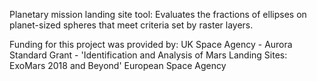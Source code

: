 Planetary mission landing site tool: Evaluates the fractions of ellipses on planet-sized spheres that meet criteria set by raster layers.

Funding for this project was provided by:
UK Space Agency - Aurora Standard Grant - 'Identification and Analysis of Mars Landing Sites: ExoMars 2018 and Beyond'
European Space Agency
